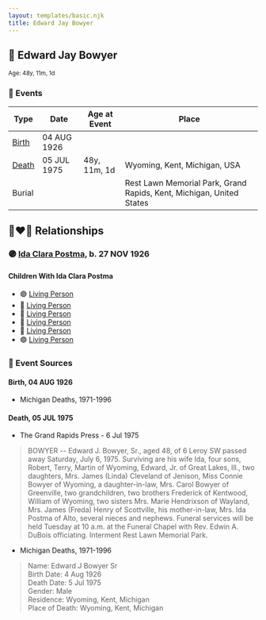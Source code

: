```yaml
---
layout: templates/basic.njk
title: Edward Jay Bowyer
---
```

## 🔵 Edward Jay Bowyer
<small>Age: 48y, 11m, 1d</small>

### 📆 Events

Type | Date | Age at Event | Place
------ | ------ | ------ | ------
[Birth](#event-event-2) | 04 AUG 1926 |  |
[Death](#event-event-3) | 05 JUL 1975 | 48y, 11m, 1d | Wyoming, Kent, Michigan, USA
Burial |  |  | Rest Lawn Memorial Park, Grand Rapids, Kent, Michigan, United States

## 👩‍❤️‍👨 Relationships

### 🟣 [Ida Clara Postma](/people/5/59695695), b. 27 NOV 1926

#### Children With Ida Clara Postma
* 🟣 [Living Person](/people/7/73124260)
* 🔵 [Living Person](/people/6/68090799)
* 🔵 [Living Person](/people/2/23303320)
* 🔵 [Living Person](/people/9/91972527)
* 🔵 [Living Person](/people/4/47858320)
* 🟣 [Living Person](/people/2/2785628)
### 📰 Event Sources

#### <a id="event-event-2"></a> Birth, 04 AUG 1926
* Michigan Deaths, 1971-1996

#### <a id="event-event-3"></a> Death, 05 JUL 1975
* The Grand Rapids Press  - 6 Jul 1975
>   
  > BOWYER -- Edward J. Bowyer, Sr., aged 48, of 6 Leroy SW passed away Saturday, July 6, 1975. Surviving are his wife Ida, four sons, Robert, Terry, Martin of Wyoming, Edward, Jr. of Great Lakes, Ill., two daughters, Mrs. James (Linda) Cleveland of Jenison, Miss Connie Bowyer of Wyoming, a daughter-in-law, Mrs. Carol Bowyer of Greenville, two grandchildren, two brothers Frederick of Kentwood, William of Wyoming, two sisters Mrs. Marie Hendrixson of Wayland, Mrs. James (Freda) Henry of Scottville, his mother-in-law, Mrs. Ida Postma of Alto, several nieces and nephews. Funeral services will be held Tuesday at 10 a.m. at the Funeral Chapel with Rev. Edwin A. DuBois officiating. Interment Rest Lawn Memorial Park.
* Michigan Deaths, 1971-1996
>   
  > Name:  Edward J Bowyer Sr  
  > Birth Date: 4 Aug 1926  
  > Death Date: 5 Jul 1975  
  > Gender: Male  
  > Residence: Wyoming, Kent, Michigan  
  > Place of Death: Wyoming, Kent, Michigan
